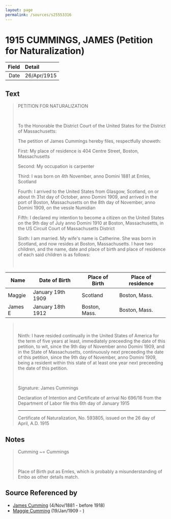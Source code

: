 ```yaml
---
layout: page
permalink: /sources/s25553316
---
```


# 1915 CUMMINGS, JAMES (Petition for Naturalization)

Field | Detail
---:|:---
Date | 26/Apr/1915

## Text

> PETITION FOR NATURALIZATION
>
> <br/>
>
> To the Honorable the District Court of the United States for the District of Massachusetts:
>
> The petition of James Cummings hereby files, respectfully showeth:
>
> First: My place of residence is 404 Centre Street, Boston, Massachusetts
>
> Second: My occupation is carpenter
>
> Third: I was born on 4th November, anno Domini 1881 at Emles, Scotland
>
> Fourth: I arrived to the United States from Glasgow, Scotland, on or about th 31st day of October, anno Domini 1909, and arrived in the port of Boston, Massachusetts on the 8th day of November, anno Domini 1909, on the vessle Numidian
>
> Fifth: I declared my intention to become a citizen on the United States on the 9th day of July anno Domini 1910 at Boston, Massachusetts, in the US Circuit Court of Massachusetts District
>
> Sixth: I am married. My wife's name is Catherine. She was born in Scotland, and now resides at Boston, Massachusetts. I have two children, and the name, date and place of birth and place of residence of each said children is as follows:
>
> <br/>
>

| Name | Date of Birth | Place of Birth | Place of residence|
|---|---|---|---|
| Maggie | January 19th 1909 | Scotland | Boston, Mass. |
| James E | January 18th 1912 | Boston, Mass. | Boston, Mass. |

> <br/>
>
> Ninth: I have resided continually in the United States of America for the term of five years at least, immediately preceeding the date of this petition, to wit, since the 9th day of November anno Domini 1909, and in the State of Massachusetts, continuously next preceeding the date of this petition, since the 9th day of November, anno Domini 1909, being a resident within this state of at least one year next preceeding the date of this petition.
>
> <br/>
>
> Signature: James Cummings
>
> Declaration of Intention and Certificate of arrival No 696/16 from the Department of Labor file this 6th day of January 1915
>
> ____
>
> Certificate of Naturalization, No. 593805, issued on the 26 day of April, A.D. 1915
>

## Notes

> Cumming \~= Cummings
>
> <br/>
>
> Place of Birth put as Emles, which is probably a misunderstanding of Embo as other details match.
>


## Source Referenced by

* [James Cumming](../people/@64418166@-james-cumming-b1881-11-4-d1918.md) (4/Nov/1881 - before 1918)
* [Maggie Cumming](../people/@86945960@-maggie-cumming-b1909-1-19-d.md) (19/Jan/1909 - )
